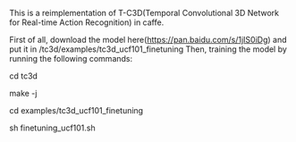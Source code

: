 This is a reimplementation of T-C3D(Temporal Convolutional 3D Network for Real-time Action Recognition) in caffe.

First of all, download the model here(https://pan.baidu.com/s/1jIS0iDg) and put it in /tc3d/examples/tc3d_ucf101_finetuning
Then, training the model by running the following commands:

cd tc3d

make -j

cd  examples/tc3d_ucf101_finetuning

sh finetuning_ucf101.sh
